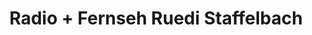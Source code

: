 ---
title: "Radio + Fernseh Ruedi Staffelbach"
url: /st-erhard/radio-fernseh-ruedi-staffelbach/
shop: Elektronik
---